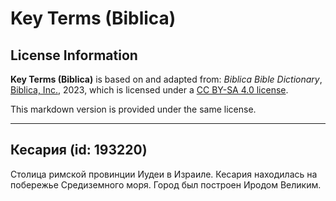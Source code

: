 # Key Terms (Biblica)

## License Information

**Key Terms (Biblica)** is based on and adapted from: _Biblica Bible Dictionary_, [Biblica, Inc.](https://www.biblica.com/), 2023, which is licensed under a [CC BY-SA 4.0 license](https://creativecommons.org/licenses/by-sa/4.0/legalcode.en).

This markdown version is provided under the same license.



--------------------------------

## Кесария (id: 193220)

Столица римской провинции Иудеи в Израиле. Кесария находилась на побережье Средиземного моря. Город был построен Иродом Великим.


